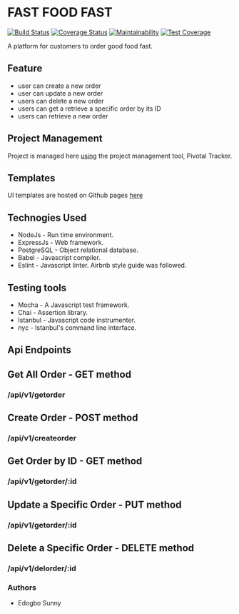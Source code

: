 # FAST FOOD FAST

[![Build Status](https://travis-ci.org/edogbosunny/Fast-Food-Fast-Cycle-36.svg?branch=ft-integrate-continous-integration-160300216)](https://travis-ci.org/edogbosunny/Fast-Food-Fast-Cycle-36) [![Coverage Status](https://coveralls.io/repos/github/edogbosunny/Fast-Food-Fast-Cycle-36/badge.svg?branch=ft-integrate-continous-integration-160300216)](https://coveralls.io/github/edogbosunny/Fast-Food-Fast-Cycle-36?branch=ft-integrate-continous-integration-160300216) [![Maintainability](https://api.codeclimate.com/v1/badges/c2e737db3ea32ed0db56/maintainability)](https://codeclimate.com/github/edogbosunny/Fast-Food-Fast-Cycle-36/maintainability) [![Test Coverage](https://api.codeclimate.com/v1/badges/c2e737db3ea32ed0db56/test_coverage)](https://codeclimate.com/github/edogbosunny/Fast-Food-Fast-Cycle-36/test_coverage)

A platform for customers to order good food fast.

## Feature

- user can create a new order
- user can update a new order
- users can delete a new order
- users can get a retrieve a specific order by its ID
- users can retrieve a new order

## Project Management

Project is managed here [using](https://www.pivotaltracker.com/n/projects/2195975) the project management tool, Pivotal Tracker.

## Templates

UI templates are hosted on Github pages [here](https://edogbosunny.github.io/Fast-Food-Fast-Cycle-36/UI/)

## Technogies Used

- NodeJs - Run time environment.
- ExpressJs - Web framework.
- PostgreSQL - Object relational database.
- Babel - Javascript compiler.
- Eslint - Javascript linter. Airbnb style guide was followed.

## Testing tools
* Mocha - A Javascript test framework.
* Chai - Assertion library.
* Istanbul - Javascript code instrumenter.
* nyc - Istanbul's command line interface.

## Api Endpoints

## Get All Order - GET method

### /api/v1/getorder

## Create Order - POST method

### /api/v1/createorder

## Get Order by ID - GET method

### /api/v1/getorder/:id

## Update a Specific Order - PUT method

### /api/v1/getorder/:id

## Delete a Specific Order - DELETE method

### /api/v1/delorder/:id


### Authors
* Edogbo Sunny

